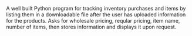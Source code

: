 A well built Python program for tracking inventory purchases and items by listing them in a downloadable file after the user has uploaded information for the products. Asks for wholesale pricing, reqular pricing, item name,
number of items, then stores information and displays it upon request.

